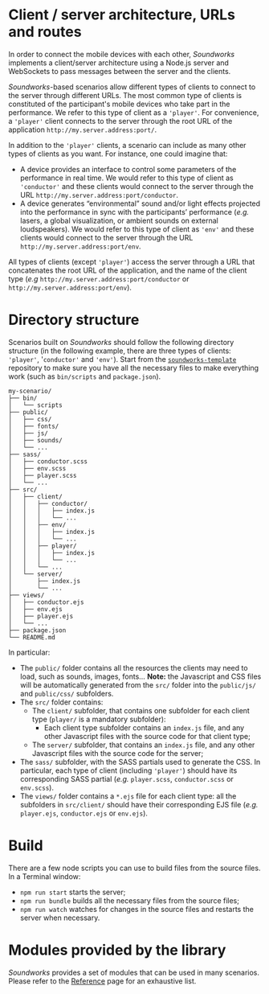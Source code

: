 # Client / server architecture, URLs and routes

In order to connect the mobile devices with each other, *Soundworks* implements a client/server architecture using a Node.js server and WebSockets to pass messages between the server and the clients.

*Soundworks*-based scenarios allow different types of clients to connect to the server through different URLs. The most common type of clients is constituted of the participant's mobile devices who take part in the performance. We refer to this type of client as a `'player'`. For convenience, a `'player'` client connects to the server through the root URL of the application `http://my.server.address:port/`.

In addition to the `'player'` clients, a scenario can include as many other types of clients as you want. For instance, one could imagine that:
- A device provides an interface to control some parameters of the performance in real time. We would refer to this type of client as `'conductor'` and these clients would connect to the server through the URL `http://my.server.address:port/conductor`.
- A device generates “environmental” sound and/or light effects projected into the performance in sync with the participants’ performance (*e.g.* lasers, a global visualization, or ambient sounds on external loudspeakers). We would refer to this type of client as `'env'` and these clients would connect to the server through the URL `http://my.server.address:port/env`.

All types of clients (except `'player'`) access the server through a URL that concatenates the root URL of the application, and the name of the client type (*e.g* `http://my.server.address:port/conductor` or `http://my.server.address:port/env`).

# Directory structure

Scenarios built on *Soundworks* should follow the following directory structure (in the following example, there are three types of clients: `'player'`, '`conductor'` and `'env'`). Start from the [`soundworks-template`](https://github.com/collective-soundworks/soundworks-template) repository to make sure you have all the necessary files to make everything work (such as `bin/scripts` and `package.json`).

```
my-scenario/
├── bin/
│   └── scripts
├── public/
│   ├── css/
│   ├── fonts/
│   ├── js/
│   ├── sounds/
│   └── ...
├── sass/
│   ├── conductor.scss
│   ├── env.scss
│   ├── player.scss
│   └── ...
├── src/
│   ├── client/
│   │   ├── conductor/
│   │   │   ├── index.js
│   │   │   └── ...
│   │   ├── env/
│   │   │   ├── index.js
│   │   │   └── ...
│   │   ├── player/
│   │   │   ├── index.js
│   │   │   └── ...
│   │   └── ...
│   └── server/
│       ├── index.js
│       └── ...
├── views/
│   ├── conductor.ejs
│   ├── env.ejs
│   ├── player.ejs
│   └── ...
├── package.json
└── README.md
```

In particular:

- The `public/` folder contains all the resources the clients may need to load, such as sounds, images, fonts…
  **Note:** the Javascript and CSS files will be automatically generated from the `src/` folder into the `public/js/` and `public/css/` subfolders.
- The `src/` folder contains:
  - The `client/` subfolder, that contains one subfolder for each client type (`player/` is a mandatory subfolder):
    - Each client type subfolder contains an `index.js` file, and any other Javascript files with the source code for that client type;
  - The `server/` subfolder, that contains an `index.js` file, and any other Javascript files with the source code for the server;
- The `sass/` subfolder, with the SASS partials used to generate the CSS. In particular, each type of client (including `'player'`) should have its corresponding SASS partial (*e.g.* `player.scss`, `conductor.scss` or `env.scss`).
- The `views/` folder contains a `*.ejs` file for each client type: all the subfolders in `src/client/` should have their corresponding EJS file (*e.g.* `player.ejs`, `conductor.ejs` or `env.ejs`).

# Build

There are a few node scripts you can use to build files from the source files. In a Terminal window:
- `npm run start` starts the server;
- `npm run bundle` builds all the necessary files from the source files;
- `npm run watch` watches for changes in the source files and restarts the server when necessary.

# Modules provided by the library

*Soundworks* provides a set of modules that can be used in many scenarios.
Please refer to the [Reference](../identifiers.html) page for an exhaustive list.
